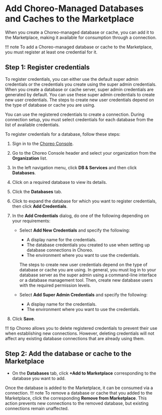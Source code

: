 # Add Choreo-Managed Databases and Caches to the Marketplace

When you create a Choreo-managed database or cache, you can add it to the Marketplace, making it available for consumption through a connection.

!!! note 
     To add a Choreo-managed database or cache to the Marketplace, you must register at least one credential for it.

## Step 1: Register credentials

To register credentials, you can either use the default super admin credentials or the credentials you create using the super admin credentials. When you create a database or cache server, super admin credentials are generated by default. You can use these super admin credentials to create new user credentials. The steps to create new user credentials depend on the type of database or cache you are using.

You can use the registered credentials to create a connection. During connection setup, you must select credentials for each database from the list of available credentials.

To register credentials for a database, follow these steps:

1. Sign in to the [Choreo Console](https://console.choreo.dev/).
2. Go to the Choreo Console header and select your organization from the **Organization** list.
3. In the left navigation menu, click **DB & Services** and then click **Databases**.
4. Click on a required database to view its details.
5. Click the **Databases** tab.
6. Click to expand the database for which you want to register credentials, then click **Add Credentials**.
7. In the **Add Credentials** dialog, do one of the following depending on your requirements:

    - Select **Add New Credentials** and specify the following:
         - A display name for the credentials.
         - The database credentials you created to use when setting up database connections in Choreo. 
         - The environment where you want to use the credentials. 
         
         The steps to create new user credentials depend on the type of database or cache you are using. In general, you must log in to your database server as the super admin using a command-line interface or a database management tool. Then, create new database users with the required permission levels.

    - Select **Add Super Admin Credentials** and specify the following:
         - A display name for the credentials. 
         - The environment where you want to use the credentials.

8. Click **Save**.

!!! tip 
     Choreo allows you to delete registered credentials to prevent their use when establishing new connections. However, deleting credentials will not affect any existing database connections that are already using them.

## Step 2: Add the database or cache to the Marketplace

- On the **Databases** tab, click **+Add to Marketplace** corresponding to the database you want to add. 

Once the database is added to the Marketplace, it can be consumed via a connection.
!!! note 
     To remove a database or cache that you added to the Marketplace, click the corresponding **Remove from Marketplace**. This action prevents new connections to the removed database, but existing connections remain unaffected.
